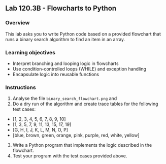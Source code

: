 ## Lab 120.3B - Flowcharts to Python
### Overview
This lab asks you to write Python code based on a provided flowchart that runs a binary search algorithm to find an item in an array.
### Learning objectives
- Interpret branching and looping logic in flowcharts
- Use condition-controlled loops (WHILE) and exception handling
- Encapsulate logic into reusable functions
### Instructions
1. Analyse the file `binary_search_flowchart.png` and 
2. Do a dry run of the algorithm and create trace tables for the following test cases:
- [1, 2, 3, 4, 5, 6, 7, 8, 9, 10]
- [1, 3, 5, 7, 9, 11, 13, 15, 17, 19]
- [G, H, I, J, K, L, M, N, O, P]
- [blue, brown, green, orange, pink, purple, red, white, yellow]

3. Write a Python program that implements the logic described in the flowchart.
4. Test your program with the test cases provided above.